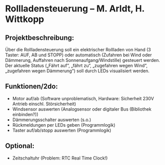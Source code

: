 # Rollladensteuerung – M. Arldt, H. Wittkopp
## Projektbeschreibung:
Über die Rollladensteuerung soll ein elektrischer Rollladen von Hand (3 Taster: AUF, AB und STOPP) oder automatisch (Zufahren bei Wind oder Dämmerung, Auffahren nach Sonnenaufgang/Windstille) gesteuert werden. 
Der aktuelle Status („Fährt auf“, „fährt zu“, „zugefahren wegen Wind“, „zugefahren wegen Dämmerung“) soll durch LEDs visualisiert werden.
## Funktionen/2do:
* Motor auf/ab (Software unproblematisch, Hardware: Sicherheit 230V Antrieb einschl. Störsicherheit)
* Windsensor auswerten (Analogsensor oder digitaler Bus (Bibliothek einbinden?))
* Dämmerungsschalter auswerten (s.o.)
* Rückmeldungen per LEDs geben (Programmlogik)
* Taster auf/ab/stopp auswerten (Programmlogik)
## Optional:
* Zeitschaltuhr (Problem: RTC Real Time Clock!)
